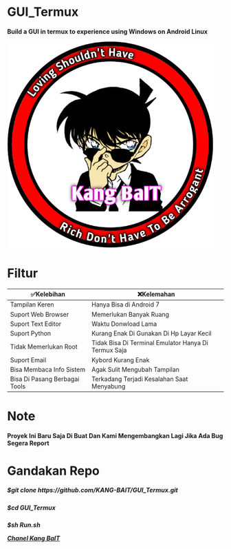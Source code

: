 # GUI_Termux
<h4>Build a GUI in termux to experience using Windows on Android Linux














![GitHub Logo](/docs/20210322_094134.png)




# Filtur



  ✅Kelebihan  | ❌Kelemahan 
----------- | -----------
Tampilan Keren | Hanya Bisa di Android 7 
Suport Web Browser | Memerlukan Banyak Ruang
Suport Text Editor | Waktu Donwload Lama
Suport Python | Kurang Enak Di Gunakan Di Hp Layar Kecil
Tidak Memerlukan Root | Tidak Bisa Di Terminal Emulator Hanya Di Termux Saja
Suport Email | Kybord Kurang Enak
Bisa Membaca Info Sistem | Agak Sulit Mengubah Tampilan
Bisa Di Pasang Berbagai Tools | Terkadang Terjadi Kesalahan Saat Menyabung


# Note

<h4>Proyek Ini Baru Saja Di Buat Dan Kami Mengembangkan Lagi Jika Ada Bug Segera Report


# Gandakan Repo

<h5>$git clone
https://github.com/KANG-BAIT/GUI_Termux.git
<h5>$cd GUI_Termux
<h5>$sh Run.sh

<a href="https://youtube.com/c/KangBaIT">Chanel Kang BaIT</a>
